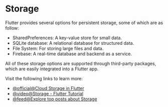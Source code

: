 # Storage

Flutter provides several options for persistent storage, some of which are as follow:

- SharedPreferences: A key-value store for small data.
- SQLite database: A relational database for structured data.
- File System: For storing large files and data.
- Firebase: A real-time database and backend as a service.

All of these storage options are supported through third-party packages, which are easily integrated into a Flutter app.

Visit the following links to learn more:

- [@official@Cloud Storage in Flutter](https://firebase.flutter.dev/docs/storage/overview/)
- [@video@Storage - Flutter Tutorial](https://www.youtube.com/watch?v=UpKrhZ0Hppks)
- [@feed@Explore top posts about Storage](https://app.daily.dev/tags/storage?ref=roadmapsh)
